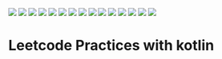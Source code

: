 [![](https://img.shields.io/badge/code%20style-%E2%9D%A4-FF4081.svg)](https://ktlint.github.io/)
[![](https://circleci.com/gh/masssh/leetcode.svg?style=shield&circle-token=c1caac51446e2983392d4b6e9ffdee873c76b99a)](https://circleci.com/gh/masssh/leetcode)
[![](https://codecov.io/gh/masssh/leetcode/branch/master/graph/badge.svg)](https://codecov.io/gh/masssh/leetcode)
[![](https://snyk.io/test/github/masssh/leetcode/badge.svg?targetFile=build.gradle)](https://snyk.io/test/github/masssh/leetcode?targetFile=build.gradle)
[![](https://sonarcloud.io/api/project_badges/measure?project=masssh_leetcode&metric=bugs)](https://sonarcloud.io/dashboard?id=masssh_leetcode)
[![](https://sonarcloud.io/api/project_badges/measure?project=masssh_leetcode&metric=code_smells)](https://sonarcloud.io/dashboard?id=masssh_leetcode)
[![](https://sonarcloud.io/api/project_badges/measure?project=masssh_leetcode&metric=coverage)](https://sonarcloud.io/dashboard?id=masssh_leetcode)
[![](https://sonarcloud.io/api/project_badges/measure?project=masssh_leetcode&metric=duplicated_lines_density)](https://sonarcloud.io/dashboard?id=masssh_leetcode)
[![](https://sonarcloud.io/api/project_badges/measure?project=masssh_leetcode&metric=ncloc)](https://sonarcloud.io/dashboard?id=masssh_leetcode)
[![](https://sonarcloud.io/api/project_badges/measure?project=masssh_leetcode&metric=sqale_rating)](https://sonarcloud.io/dashboard?id=masssh_leetcode)
[![](https://sonarcloud.io/api/project_badges/measure?project=masssh_leetcode&metric=alert_status)](https://sonarcloud.io/dashboard?id=masssh_leetcode)
[![](https://sonarcloud.io/api/project_badges/measure?project=masssh_leetcode&metric=reliability_rating)](https://sonarcloud.io/dashboard?id=masssh_leetcode)
[![](https://sonarcloud.io/api/project_badges/measure?project=masssh_leetcode&metric=security_rating)](https://sonarcloud.io/dashboard?id=masssh_leetcode)
[![](https://sonarcloud.io/api/project_badges/measure?project=masssh_leetcode&metric=sqale_index)](https://sonarcloud.io/dashboard?id=masssh_leetcode)
[![](https://sonarcloud.io/api/project_badges/measure?project=masssh_leetcode&metric=vulnerabilities)](https://sonarcloud.io/dashboard?id=masssh_leetcode)

# Leetcode Practices with kotlin
